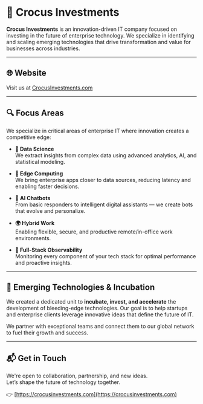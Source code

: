 # 🌱 Crocus Investments

**Crocus Investments** is an innovation-driven IT company focused on investing in the future of enterprise technology. We specialize in identifying and scaling emerging technologies that drive transformation and value for businesses across industries.

---

## 🌐 Website

Visit us at [CrocusInvestments.com](https://crocusinvestments.com)

---

## 🔍 Focus Areas

We specialize in critical areas of enterprise IT where innovation creates a competitive edge:

- **🔢 Data Science**  
  We extract insights from complex data using advanced analytics, AI, and statistical modeling.

- **📡 Edge Computing**  
  We bring enterprise apps closer to data sources, reducing latency and enabling faster decisions.

- **🤖 AI Chatbots**  
  From basic responders to intelligent digital assistants — we create bots that evolve and personalize.

- **🌍 Hybrid Work**  
  Enabling flexible, secure, and productive remote/in-office work environments.

- **🔎 Full-Stack Observability**  
  Monitoring every component of your tech stack for optimal performance and proactive insights.

---

## 🚀 Emerging Technologies & Incubation

We created a dedicated unit to **incubate, invest, and accelerate** the development of bleeding-edge technologies. Our goal is to help startups and enterprise clients leverage innovative ideas that define the future of IT.

We partner with exceptional teams and connect them to our global network to fuel their growth and success.

---

## 📬 Get in Touch

We're open to collaboration, partnership, and new ideas.  
Let’s shape the future of technology together.

👉 [https://crocusinvestments.com](https://crocusinvestments.com)
